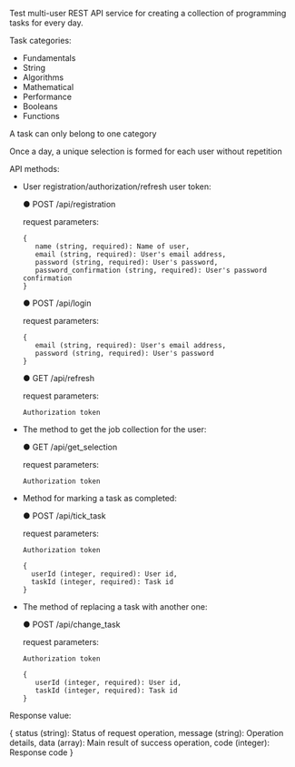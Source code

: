 Test multi-user REST API service for creating a collection of programming tasks for every day.

Task categories:

- Fundamentals
- String
- Algorithms
- Mathematical
- Performance
- Booleans
- Functions

A task can only belong to one category

Once a day, a unique selection is formed for each user without repetition

API methods:

- User registration/authorization/refresh user token:

  ● POST /api/registration

    request parameters:

      {
         name (string, required): Name of user,
         email (string, required): User's email address,
         password (string, required): User's password,
         password_confirmation (string, required): User's password confirmation
      }

  ● POST /api/login

    request parameters:

      {
         email (string, required): User's email address,
         password (string, required): User's password
      }

  ● GET /api/refresh

    request parameters:

      Authorization token

- The method to get the job collection for the user:

  ● GET /api/get_selection

    request parameters:

      Authorization token

- Method for marking a task as completed:

  ● POST /api/tick_task

    request parameters:

      Authorization token

      {
        userId (integer, required): User id,
        taskId (integer, required): Task id
      }

- The method of replacing a task with another one:

  ● POST /api/change_task

    request parameters:

      Authorization token

      {
         userId (integer, required): User id,
         taskId (integer, required): Task id
      }

Response value:

 {
    status (string): Status of request operation,
    message (string): Operation details,
    data (array): Main result of success operation,
    code (integer): Response code
 }
